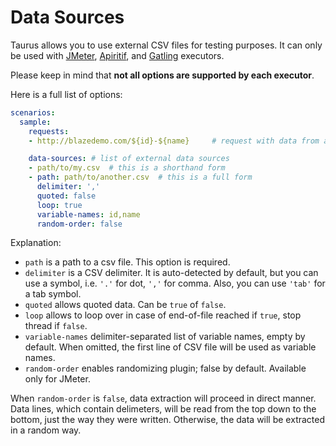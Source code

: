 # Data Sources
Taurus allows you to use external CSV files for testing purposes. It can only be used with
[JMeter](JMeter.md), [Apiritif](Apiritif.md), and [Gatling](Gatling.md) executors.

Please keep in mind that **not all options are supported by each executor**. 

Here is a full list of options:
```yaml
scenarios:
  sample:
    requests:
    - http://blazedemo.com/${id}-${name}     # request with data from a file

    data-sources: # list of external data sources
    - path/to/my.csv  # this is a shorthand form
    - path: path/to/another.csv  # this is a full form
      delimiter: ','
      quoted: false
      loop: true
      variable-names: id,name
      random-order: false
```

Explanation:
  - `path` is a path to a csv file. This option is required.
  - `delimiter` is a CSV delimiter. It is auto-detected by default, but you can use a symbol, i.e. `'.'` for dot, `','` for comma. Also, you can use `'tab'` for a tab symbol.
  - `quoted` allows quoted data. Can be `true` of `false`.
  - `loop` allows to loop over in case of end-of-file reached if `true`, stop thread if `false`.
  - `variable-names` delimiter-separated list of variable names, empty by default. When omitted, the first line of CSV file will be used as variable names.
  - `random-order` enables randomizing plugin; false by default. Available only for JMeter.

When `random-order` is `false`, data extraction will proceed in direct manner. Data lines, which contain delimeters, will be read from the top down to the bottom, just the way they were written. Otherwise, the data will be extracted in a random way.
